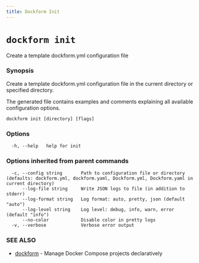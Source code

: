 ```yaml
---
title: Dockform Init
---
```


# `dockform init`

Create a template dockform.yml configuration file

### Synopsis

Create a template dockform.yml configuration file in the current directory or specified directory.

The generated file contains examples and comments explaining all available configuration options.

```
dockform init [directory] [flags]
```

### Options

```
  -h, --help   help for init
```

### Options inherited from parent commands

```
  -c, --config string       Path to configuration file or directory (defaults: dockform.yml, dockform.yaml, Dockform.yml, Dockform.yaml in current directory)
      --log-file string     Write JSON logs to file (in addition to stderr)
      --log-format string   Log format: auto, pretty, json (default "auto")
      --log-level string    Log level: debug, info, warn, error (default "info")
      --no-color            Disable color in pretty logs
  -v, --verbose             Verbose error output
```

### SEE ALSO

* [dockform](/cli/dockform)	 - Manage Docker Compose projects declaratively

